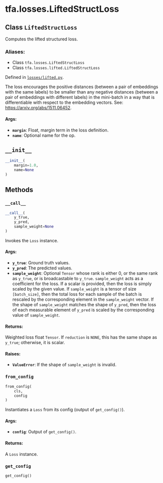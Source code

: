 <div itemscope itemtype="http://developers.google.com/ReferenceObject">
<meta itemprop="name" content="tfa.losses.LiftedStructLoss" />
<meta itemprop="path" content="Stable" />
<meta itemprop="property" content="__call__"/>
<meta itemprop="property" content="__init__"/>
<meta itemprop="property" content="from_config"/>
<meta itemprop="property" content="get_config"/>
</div>

# tfa.losses.LiftedStructLoss

## Class `LiftedStructLoss`

Computes the lifted structured loss.



### Aliases:

* Class `tfa.losses.LiftedStructLoss`
* Class `tfa.losses.lifted.LiftedStructLoss`



Defined in [`losses/lifted.py`](https://github.com/tensorflow/addons/tree/r0.3/tensorflow_addons/losses/lifted.py).

<!-- Placeholder for "Used in" -->

The loss encourages the positive distances (between a pair of embeddings
with the same labels) to be smaller than any negative distances (between
a pair of embeddings with different labels) in the mini-batch in a way
that is differentiable with respect to the embedding vectors.
See: https://arxiv.org/abs/1511.06452.

#### Args:

* <b>`margin`</b>: Float, margin term in the loss definition.
* <b>`name`</b>: Optional name for the op.

<h2 id="__init__"><code>__init__</code></h2>

``` python
__init__(
    margin=1.0,
    name=None
)
```





## Methods

<h3 id="__call__"><code>__call__</code></h3>

``` python
__call__(
    y_true,
    y_pred,
    sample_weight=None
)
```

Invokes the `Loss` instance.

#### Args:

* <b>`y_true`</b>: Ground truth values.
* <b>`y_pred`</b>: The predicted values.
* <b>`sample_weight`</b>: Optional `Tensor` whose rank is either 0, or the same rank
    as `y_true`, or is broadcastable to `y_true`. `sample_weight` acts as a
    coefficient for the loss. If a scalar is provided, then the loss is
    simply scaled by the given value. If `sample_weight` is a tensor of size
    `[batch_size]`, then the total loss for each sample of the batch is
    rescaled by the corresponding element in the `sample_weight` vector. If
    the shape of `sample_weight` matches the shape of `y_pred`, then the
    loss of each measurable element of `y_pred` is scaled by the
    corresponding value of `sample_weight`.


#### Returns:

Weighted loss float `Tensor`. If `reduction` is `NONE`, this has the same
  shape as `y_true`; otherwise, it is scalar.


#### Raises:

* <b>`ValueError`</b>: If the shape of `sample_weight` is invalid.

<h3 id="from_config"><code>from_config</code></h3>

``` python
from_config(
    cls,
    config
)
```

Instantiates a `Loss` from its config (output of `get_config()`).

#### Args:

* <b>`config`</b>: Output of `get_config()`.


#### Returns:

A `Loss` instance.

<h3 id="get_config"><code>get_config</code></h3>

``` python
get_config()
```





